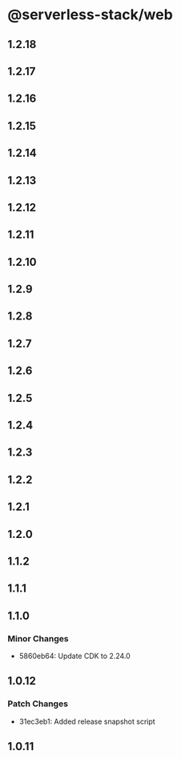 # @serverless-stack/web

## 1.2.18

## 1.2.17

## 1.2.16

## 1.2.15

## 1.2.14

## 1.2.13

## 1.2.12

## 1.2.11

## 1.2.10

## 1.2.9

## 1.2.8

## 1.2.7

## 1.2.6

## 1.2.5

## 1.2.4

## 1.2.3

## 1.2.2

## 1.2.1

## 1.2.0

## 1.1.2

## 1.1.1

## 1.1.0

### Minor Changes

- 5860eb64: Update CDK to 2.24.0

## 1.0.12

### Patch Changes

- 31ec3eb1: Added release snapshot script

## 1.0.11
